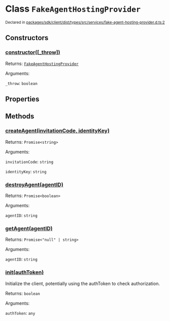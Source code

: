 # Class `FakeAgentHostingProvider`
<sub>Declared in [packages/sdk/client/dist/types/src/services/fake-agent-hosting-provider.d.ts:2]()</sub>




## Constructors
### [constructor(\[_throw\])]()




Returns: <code>[FakeAgentHostingProvider](/api/@dxos/react-client/classes/FakeAgentHostingProvider)</code>

Arguments: 

`_throw`: <code>boolean</code>



## Properties


## Methods
### [createAgent(invitationCode, identityKey)]()




Returns: <code>Promise&lt;string&gt;</code>

Arguments: 

`invitationCode`: <code>string</code>

`identityKey`: <code>string</code>


### [destroyAgent(agentID)]()




Returns: <code>Promise&lt;boolean&gt;</code>

Arguments: 

`agentID`: <code>string</code>


### [getAgent(agentID)]()




Returns: <code>Promise&lt;"null" | string&gt;</code>

Arguments: 

`agentID`: <code>string</code>


### [init(authToken)]()


Initialize the client, potentially using the authToken to check authorization.

Returns: <code>boolean</code>

Arguments: 

`authToken`: <code>any</code>


